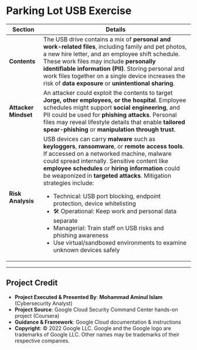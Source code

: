 # Parking Lot USB Exercise

| **Section**         | **Details** |
|---------------------|-------------|
| **Contents**        | The USB drive contains a mix of **personal and work-related files**, including family and pet photos, a new hire letter, and an employee shift schedule. These work files may include **personally identifiable information (PII)**. Storing personal and work files together on a single device increases the risk of **data exposure** or **unintentional sharing**. |
| **Attacker Mindset**| An attacker could exploit the contents to target **Jorge, other employees, or the hospital**. Employee schedules might support **social engineering**, and PII could be used for **phishing attacks**. Personal files may reveal lifestyle details that enable **tailored spear-phishing** or **manipulation through trust**. |
| **Risk Analysis**   | USB devices can carry **malware** such as **keyloggers**, **ransomware**, or **remote access tools**. If accessed on a networked machine, malware could spread internally. Sensitive content like **employee schedules** or **hiring information** could be weaponized in **targeted attacks**. Mitigation strategies include: <ul><li> Technical: USB port blocking, endpoint protection, device whitelisting</li><li>🛠 Operational: Keep work and personal data separate</li><li> Managerial: Train staff on USB risks and phishing awareness</li><li> Use virtual/sandboxed environments to examine unknown devices safely</li></ul> |

---

## Project Credit  
- **Project Executed & Presented By**: **Mohammad Aminul Islam** (Cybersecurity Analyst)  
- **Project Source**: Google Cloud Security Command Center hands-on project (Coursera)  
- **Guidance & Framework**: Google Cloud documentation & instructions  
- **Copyright**: © 2022 Google LLC. Google and the Google logo are trademarks of Google LLC. Other names may be trademarks of their respective companies.  
